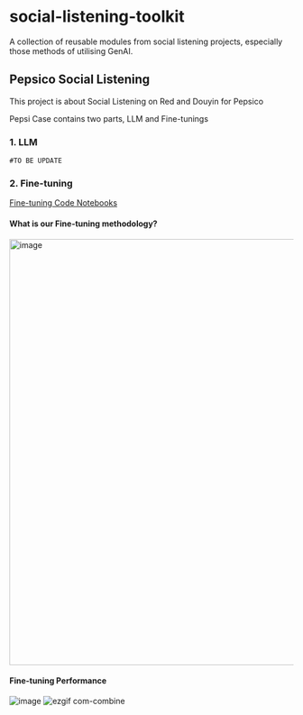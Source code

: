 # social-listening-toolkit
A collection of reusable modules from social listening projects, especially those methods of utilising GenAI.






## Pepsico Social Listening
This project is about Social Listening on Red and Douyin for Pepsico

Pepsi Case contains two parts, LLM and Fine-tunings

### 1. LLM
`#TO BE UPDATE`

### 2. Fine-tuning
[Fine-tuning Code Notebooks](https://github.com/AllenArtefacter/social-listening-toolkit/tree/feature/scalling-approch/project_support/Pepsico/notebooks/fine_tunged_model)


#### What is our Fine-tuning methodology?
<img width="756" alt="image" src="https://github.com/AllenArtefacter/social-listening-toolkit/assets/95061007/c5966394-331e-48db-b21c-8fcbe1400232">

#### Fine-tuning Performance
![image](https://github.com/AllenArtefacter/social-listening-toolkit/assets/95061007/d0a8d860-643b-47c8-90db-24166350d019)
![ezgif com-combine](https://github.com/user-attachments/assets/88486498-bd16-4308-9d0b-f777480d08f5)
